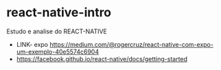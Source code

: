 # react-native-intro

Estudo e analise do REACT-NATIVE
- LINK-  expo https://medium.com/@rogercruz/react-native-com-expo-um-exemplo-40e5574c6904
- https://facebook.github.io/react-native/docs/getting-started
